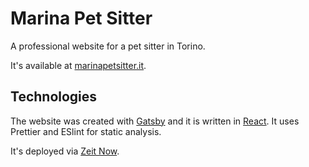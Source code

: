 # Marina Pet Sitter

A professional website for a pet sitter in Torino.

It's available at [marinapetsitter.it](https://marinapetsitter.it).

## Technologies

The website was created with [Gatsby](https://www.gatsbyjs.org/) and it is written in [React](https://reactjs.org/). It uses Prettier and ESlint for static analysis.

It's deployed via [Zeit Now](https://zeit.co/).
